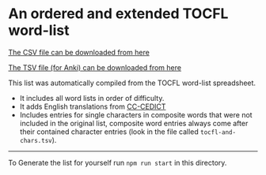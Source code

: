 # An ordered and extended TOCFL word-list

[The CSV file can be downloaded from here](https://raw.githubusercontent.com/tomcumming/tocfl-word-list/master/dist/tocfl.csv)

[The TSV file (for Anki) can be downloaded from here](https://raw.githubusercontent.com/tomcumming/tocfl-word-list/master/dist/tocfl.tsv)

This list was automatically compiled from the TOCFL word-list spreadsheet.
* It includes all word lists in order of difficulty.
* It adds English translations from [CC-CEDICT](https://cc-cedict.org)
* Includes entries for single characters in composite words that were not included in the original list, composite word entries always come after their contained character entries (look in the file called `tocfl-and-chars.tsv`).

---

To Generate the list for yourself run `npm run start` in this directory.
